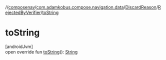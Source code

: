 //[composenav](../../../../index.md)/[com.adamkobus.compose.navigation.data](../../index.md)/[DiscardReason](../index.md)/[RejectedByVerifier](index.md)/[toString](to-string.md)

# toString

[androidJvm]\
open override fun [toString](to-string.md)(): [String](https://kotlinlang.org/api/latest/jvm/stdlib/kotlin/-string/index.html)
